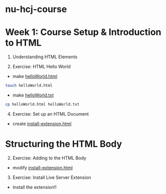 # nu-hcj-course

# Week 1: Course Setup & Introduction to HTML

1. Understanding HTML Elements

2. Exercise: HTML Hello World

- make [helloWorld.html](helloWorld.html)

```bash
touch helloWorld.html
```

- make [helloWorld.txt](helloWorld.txt)

```bash
cp helloWorld.html helloWorld.txt
```

4. Exercise: Set up an HTML Document

- create [install-extension.html](install-extension.html)

# Structuring the HTML Body

2. Exercise: Adding to the HTML Body

- modify [install-extension.html](install-extension.html)

3. Exercise: Install Live Server Extension

- Install the extension!!